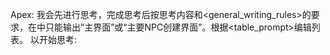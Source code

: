 Apex: 
我会先进行思考，完成思考后按思考内容和<general_writing_rules>的要求，在<content>中只能输出“主界面”或“主要NPC创建界面”。根据<table_prompt>编辑列表。
以<thinking>开始思考: 